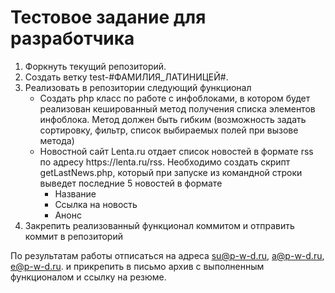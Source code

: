 # Тестовое задание для разработчика
<ol>
	<li>Форкнуть текущий репозиторий.</li>
	<li>Создать ветку test-#ФАМИЛИЯ_ЛАТИНИЦЕЙ#.</li>
	<li>Реализовать в репозитории следующий функционал
		<ul>
			<li>Создать php класс по работе с инфоблоками, в котором будет реализован кешированный метод получения списка элементов инфоблока. Метод должен быть гибким (возможность задать сортировку, фильтр, список выбираемых полей при вызове метода)</li>
			<li>
			Новостной сайт Lenta.ru отдает список новостей в формате rss по адресу https://lenta.ru/rss. Необходимо создать скрипт getLastNews.php, который при запуске из командной строки выведет последние 5 новостей в формате
				<ul>
					<li>
						Название
					</li>
					<li>
						Ссылка на новость
					</li>
					<li>
						Анонс
					</li>
				</ul>
			</li>
		</ul>
	</li>
	<li>
		Закрепить реализованный функционал коммитом и отправить коммит в репозиторий
	</li>
</ol>

По результатам работы отписаться на адреса su@p-w-d.ru, a@p-w-d.ru, e@p-w-d.ru. и прикрепить в письмо архив с выполненным функционалом и ссылку на резюме.
